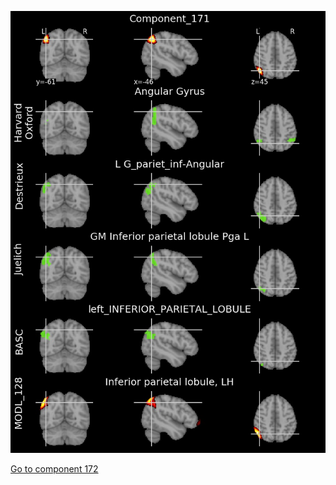 


![171](preliminary/171.jpg "Component 171")

[Go to component 172](https://parietal-inria.github.io/MODL_atlas/512/172 "Component 172")